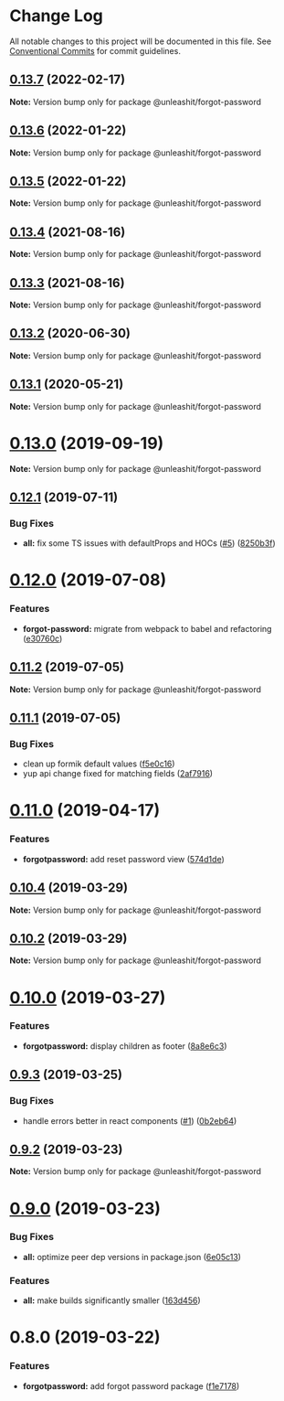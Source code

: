 # Change Log

All notable changes to this project will be documented in this file.
See [Conventional Commits](https://conventionalcommits.org) for commit guidelines.

## [0.13.7](https://github.com/unleashit/npm-library/compare/@unleashit/forgot-password@0.13.6...@unleashit/forgot-password@0.13.7) (2022-02-17)

**Note:** Version bump only for package @unleashit/forgot-password





## [0.13.6](https://github.com/unleashit/npm-library/compare/@unleashit/forgot-password@0.13.5...@unleashit/forgot-password@0.13.6) (2022-01-22)

**Note:** Version bump only for package @unleashit/forgot-password





## [0.13.5](https://github.com/unleashit/npm-library/compare/@unleashit/forgot-password@0.13.4...@unleashit/forgot-password@0.13.5) (2022-01-22)

**Note:** Version bump only for package @unleashit/forgot-password





## [0.13.4](https://github.com/unleashit/npm-library/compare/@unleashit/forgot-password@0.13.3...@unleashit/forgot-password@0.13.4) (2021-08-16)

**Note:** Version bump only for package @unleashit/forgot-password





## [0.13.3](https://github.com/unleashit/npm-library/compare/@unleashit/forgot-password@0.13.2...@unleashit/forgot-password@0.13.3) (2021-08-16)

**Note:** Version bump only for package @unleashit/forgot-password





## [0.13.2](https://github.com/unleashit/npm-library/compare/@unleashit/forgot-password@0.13.1...@unleashit/forgot-password@0.13.2) (2020-06-30)

**Note:** Version bump only for package @unleashit/forgot-password





## [0.13.1](https://github.com/unleashit/npm-library/compare/@unleashit/forgot-password@0.13.0...@unleashit/forgot-password@0.13.1) (2020-05-21)

**Note:** Version bump only for package @unleashit/forgot-password





# [0.13.0](https://github.com/unleashit/npm-library/compare/@unleashit/forgot-password@0.12.2...@unleashit/forgot-password@0.13.0) (2019-09-19)

**Note:** Version bump only for package @unleashit/forgot-password





## [0.12.1](https://github.com/unleashit/npm-library/compare/@unleashit/forgot-password@0.12.0...@unleashit/forgot-password@0.12.1) (2019-07-11)


### Bug Fixes

* **all:** fix some TS issues with defaultProps and HOCs ([#5](https://github.com/unleashit/npm-library/issues/5)) ([8250b3f](https://github.com/unleashit/npm-library/commit/8250b3f))





# [0.12.0](https://github.com/unleashit/npm-library/compare/@unleashit/forgot-password@0.11.2...@unleashit/forgot-password@0.12.0) (2019-07-08)


### Features

* **forgot-password:** migrate from webpack to babel and refactoring ([e30760c](https://github.com/unleashit/npm-library/commit/e30760c))





## [0.11.2](https://github.com/unleashit/npm-library/compare/@unleashit/forgot-password@0.11.1...@unleashit/forgot-password@0.11.2) (2019-07-05)

**Note:** Version bump only for package @unleashit/forgot-password





## [0.11.1](https://github.com/unleashit/npm-library/compare/@unleashit/forgot-password@0.11.0...@unleashit/forgot-password@0.11.1) (2019-07-05)


### Bug Fixes

* clean up formik default values ([f5e0c16](https://github.com/unleashit/npm-library/commit/f5e0c16))
* yup api change fixed for matching fields ([2af7916](https://github.com/unleashit/npm-library/commit/2af7916))





# [0.11.0](https://github.com/unleashit/npm-library/compare/@unleashit/forgot-password@0.10.4...@unleashit/forgot-password@0.11.0) (2019-04-17)


### Features

* **forgotpassword:** add reset password view ([574d1de](https://github.com/unleashit/npm-library/commit/574d1de))





## [0.10.4](https://github.com/unleashit/npm-library/compare/@unleashit/forgot-password@0.10.2...@unleashit/forgot-password@0.10.4) (2019-03-29)

**Note:** Version bump only for package @unleashit/forgot-password





## [0.10.2](https://github.com/unleashit/npm-library/compare/@unleashit/forgot-password@0.10.0...@unleashit/forgot-password@0.10.2) (2019-03-29)

**Note:** Version bump only for package @unleashit/forgot-password





# [0.10.0](https://github.com/unleashit/npm-library/compare/@unleashit/forgot-password@0.9.3...@unleashit/forgot-password@0.10.0) (2019-03-27)


### Features

* **forgotpassword:** display children as footer ([8a8e6c3](https://github.com/unleashit/npm-library/commit/8a8e6c3))





## [0.9.3](https://github.com/unleashit/npm-library/compare/@unleashit/forgot-password@0.9.2...@unleashit/forgot-password@0.9.3) (2019-03-25)


### Bug Fixes

* handle errors better in react components ([#1](https://github.com/unleashit/npm-library/issues/1)) ([0b2eb64](https://github.com/unleashit/npm-library/commit/0b2eb64))





## [0.9.2](https://github.com/unleashit/npm-library/compare/@unleashit/forgot-password@0.9.0...@unleashit/forgot-password@0.9.2) (2019-03-23)

**Note:** Version bump only for package @unleashit/forgot-password





# [0.9.0](https://github.com/unleashit/npm-library/compare/@unleashit/forgot-password@0.8.0...@unleashit/forgot-password@0.9.0) (2019-03-23)


### Bug Fixes

* **all:** optimize peer dep versions in package.json ([6e05c13](https://github.com/unleashit/npm-library/commit/6e05c13))


### Features

* **all:** make builds significantly smaller ([163d456](https://github.com/unleashit/npm-library/commit/163d456))





# 0.8.0 (2019-03-22)


### Features

* **forgotpassword:** add forgot password package ([f1e7178](https://github.com/unleashit/npm-library/commit/f1e7178))
